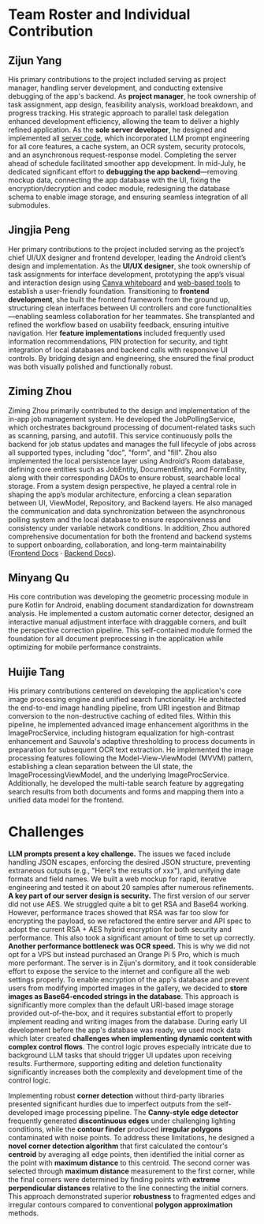 #  Team Roster and Individual Contribution

## Zijun Yang

His primary contributions to the project included serving as project manager, handling server development, and conducting extensive debugging of the app's backend. As **project manager**, he took ownership of task assignment, app design, feasibility analysis, workload breakdown, and progress tracking. His strategic approach to parallel task delegation enhanced development efficiency, allowing the team to deliver a highly refined application. As the **sole server developer**, he designed and implemented all [server code](https://github.com/JI-DeepSleep/DocuSnap-Backend), which incorporated LLM prompt engineering for all core features, a cache system, an OCR system, security protocols, and an asynchronous request-response model. Completing the server ahead of schedule facilitated smoother app development. In mid-July, he dedicated significant effort to **debugging the app backend**—removing mockup data, connecting the app database with the UI, fixing the encryption/decryption and codec module, redesigning the database schema to enable image storage, and ensuring seamless integration of all submodules.

## Jingjia Peng

Her primary contributions to the project included serving as the project’s chief UI/UX designer and frontend developer, leading the Android client’s design and implementation. As the **UI/UX designer**, she took ownership of task assignments for interface development, prototyping the app’s visual and interaction design using [Canva whiteboard](https://www.canva.cn/design/DAGtJNhpjDg/sxc4X2GD4eNQcHtYeQHYBg/edit?utm_content=DAGtJNhpjDg&utm_campaign=designshare&utm_medium=link2&utm_source=sharebutton) and [web-based tools](https://docusnap-mock-ui.lovable.app/) to establish a user-friendly foundation. Transitioning to **frontend development**, she built the frontend framework from the ground up, structuring clean interfaces between UI controllers and core functionalities—enabling seamless collaboration for her teammates. She transplanted and refined the workflow based on usability feedback, ensuring intuitive navigation. Her **feature implementations** included frequently used information recommendations, PIN protection for security, and tight integration of local databases and backend calls with responsive UI controls. By bridging design and engineering, she ensured the final product was both visually polished and functionally robust.

## Ziming Zhou

Ziming Zhou primarily contributed to the design and implementation of the in-app job management system. He developed the JobPollingService, which orchestrates background processing of document-related tasks such as scanning, parsing, and autofill. This service continuously polls the backend for job status updates and manages the full lifecycle of jobs across all supported types, including "doc", "form", and "fill". Zhou also implemented the local persistence layer using Android’s Room database, defining core entities such as JobEntity, DocumentEntity, and FormEntity, along with their corresponding DAOs to ensure robust, searchable local storage. From a system design perspective, he played a central role in shaping the app’s modular architecture, enforcing a clean separation between UI, ViewModel, Repository, and Backend layers. He also managed the communication and data synchronization between the asynchronous polling system and the local database to ensure responsiveness and consistency under variable network conditions. In addition, Zhou authored comprehensive documentation for both the frontend and backend systems to support onboarding, collaboration, and long-term maintainability ([Frontend Docs](https://ji-deepsleep.github.io/DocuSnap-Frontend/) · [Backend Docs](https://ji-deepsleep.github.io/DocuSnap-Backend/)).

## Minyang Qu

His core contribution was developing the geometric processing module in pure Kotlin for Android, enabling document standardization for downstream analysis. He implemented a custom automatic corner detector, designed an interactive manual adjustment interface with draggable corners, and built the perspective correction pipeline. This self-contained module formed the foundation for all document preprocessing in the application while optimizing for mobile performance constraints.

## Huijie Tang

His primary contributions centered on developing the application's core image processing engine and unified search functionality. He architected the end-to-end image handling pipeline, from URI ingestion and Bitmap conversion to the non-destructive caching of edited files. Within this pipeline, he implemented advanced image enhancement algorithms in the ImageProcService, including histogram equalization for high-contrast enhancement and Sauvola's adaptive thresholding to process documents in preparation for subsequent OCR text extraction. He implemented the image processing features following the Model-View-ViewModel (MVVM) pattern, establishing a clean separation between the UI state, the ImageProcessingViewModel, and the underlying ImageProcService. Additionally, he developed the multi-table search feature by aggregating search results from both documents and forms and mapping them into a unified data model for the frontend.

# Challenges

**LLM prompts present a key challenge.** The issues we faced include handling JSON escapes, enforcing the desired JSON structure, preventing extraneous outputs (e.g., "Here's the results of xxx"), and unifying date formats and field names. We built a web mockup for rapid, iterative engineering and tested it on about 20 samples after numerous refinements.  **A key part of our server design is security.** The first version of our server did not use AES. We struggled quite a bit to get RSA and Base64 working. However, performance traces showed that RSA was far too slow for encrypting the payload, so we refactored the entire server and API spec to adopt the current RSA + AES hybrid encryption for both security and performance. This also took a significant amount of time to set up correctly.  **Another performance bottleneck was OCR speed.** This is why we did not opt for a VPS but instead purchased an Orange Pi 5 Pro, which is much more performant. The server is in Zijun's dormitory, and it took considerable effort to expose the service to the internet and configure all the web settings properly. To enable encryption of the app's database and prevent users from modifying imported images in the gallery, we decided to **store images as Base64-encoded strings in the database**. This approach is significantly more complex than the default URI-based image storage provided out-of-the-box, and it requires substantial effort to properly implement reading and writing images from the database. During early UI development before the app's database was ready, we used mock data which later created **challenges when implementing dynamic content with complex control flows**. The control logic proves especially intricate due to background LLM tasks that should trigger UI updates upon receiving results. Furthermore, supporting editing and deletion functionality significantly increases both the complexity and development time of the control logic.

Implementing robust **corner detection** without third-party libraries presented significant hurdles due to imperfect outputs from the self-developed image processing pipeline. The **Canny-style edge detector** frequently generated **discontinuous edges** under challenging lighting conditions, while the **contour finder** produced **irregular polygons** contaminated with noise points. To address these limitations, he designed a **novel corner detection algorithm** that first calculated the contour's **centroid** by averaging all edge points, then identified the initial corner as the point with **maximum distance** to this centroid. The second corner was selected through **maximum distance** measurement to the first corner, while the final corners were determined by finding points with **extreme perpendicular distances** relative to the line connecting the initial corners. This approach demonstrated superior **robustness** to fragmented edges and irregular contours compared to conventional **polygon approximation** methods.
